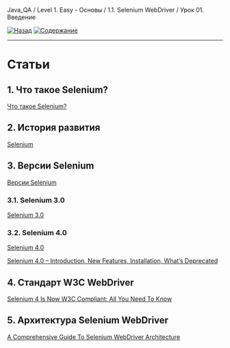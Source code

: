 Java_QA / Level 1. Easy - Основы / 1.1. Selenium WebDriver / Урок 01. Введение

[![Назад](https://img.shields.io/badge/-%D0%9D%D0%B0%D0%B7%D0%B0%D0%B4-brightgreen)](3.%20Задание.md)
[![Содержание](https://img.shields.io/badge/-%D0%A1%D0%BE%D0%B4%D0%B5%D1%80%D0%B6%D0%B0%D0%BD%D0%B8%D0%B5-purple)](README.md)

***

# Статьи

## 1. Что такое Selenium?

[Что такое Selenium?](https://www.software-testing.ru/library/testing/functional-testing/1737-what-is-selenium)

## 2. История развития

[Selenium](https://ru.wikipedia.org/wiki/Selenium)

## 3. Версии Selenium

[Версии Selenium](https://www.perfecto.io/blog/selenium-latest-version-selenium-releases)

### 3.1. Selenium 3.0

[Selenium 3.0](https://seleniumhq.wordpress.com/2016/10/13/selenium-3-0-out-now/)

### 3.2.  Selenium 4.0

[Selenium 4.0](https://habr.com/ru/company/otus/blog/452198/)

[Selenium 4.0 – Introduction, New Features, Installation, What’s Deprecated](https://www.softwaretestingmaterial.com/selenium-4/)

## 4. Стандарт W3C WebDriver

[Selenium 4 Is Now W3C Compliant: All You Need To Know](https://www.lambdatest.com/blog/selenium4-w3c-webdriver-protocol/)

## 5. Архитектура Selenium WebDriver

[A Comprehensive Guide To Selenium WebDriver Architecture](https://medium.com/edureka/selenium-webdriver-architecture-565e2db26dd5)